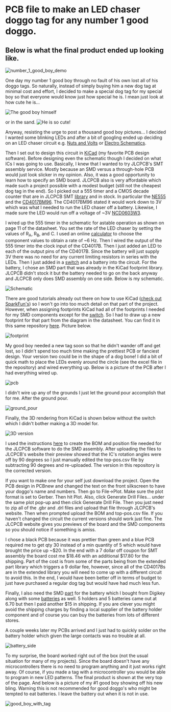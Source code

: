 # PCB file to make an LED chaser doggo tag for any number 1 good doggo.
## Below is what the final product ended up looking like.

![number_1_good_boy_demo](images/number_1_good_boy.gif)

One day my number 1 good boy through no fault of his own lost all of his doggo tags. So naturally, instead of simply buying him a new dog tag at minimal cost and effort, I decided to make a special dog tag for my special boy so that everyone would know just how special he is. I mean just look at how cute he is...

![The good boy himself](images/good_boy.gif)

or in the sand.
![He is so cute!](images/desert_good_boy.jpg)

Anyway, resisting the urge to post a thousand good boy pictures... I decided I wanted some blinking LEDs and after a bit of googling ended up deciding on an LED chaser circuit e.g. [Nuts and Volts](https://www.nutsvolts.com/magazine/article/led-chaser-sequencer-circuits) or [Electro Schematics](https://www.electroschematics.com/led-chaser/).

Then I set out to design this circuit in [KiCad](https://kicad.org/) (my favorite PCB design software). 
Before designing even the schematic though I decided on what ICs I was going to use. Basically, I knew that I wanted to try JLCPCB's SMT assembly service. Mostly because an SMD versus a through-hole PCB would just look slicker in my opinion. Also, it was a good opportunity to learn how to specify an SMD board. JLCPCB also is very affordable which made such a project possible with a modest budget (still not the cheapest dog tag in the end). So I picked out a 555 timer and a CMOS decade counter that are in JLCPCB SMT [library](https://jlcpcb.com/parts) and in stock. In particular the [NE555](http://www.ti.com/lit/ds/symlink/ne555.pdf) and the [CD4017BM96](https://datasheet.lcsc.com/szlcsc/1809042113_Texas-Instruments-CD4017BM96_C11349.pdf). The CD4017BM96 stated it would work down to 3V which was what I needed to run the LED chaser off a battery. Likewise, I made sure the LED would run off a voltage of ~3V [NCD0603W3](https://datasheet.lcsc.com/szlcsc/2008201033_Foshan-NationStar-Optoelectronics-NCD0603W3_C158100.pdf).

I wired up the 555 timer in the schematic for astable operation as shown on page 11 of the datasheet. You set the rate of the LED chaser by setting the values of  R<sub>A</sub>, R<sub>B</sub>, and C. I used an online [calculator](https://www.xarg.org/tools/ne555-astable-circuit-calculator/) to choose the component values to obtain a rate of ~6 Hz. Then I wired the output of the 555 timer into the clock input of the CD4017B. Then I just added an LED to each of the output pins of the CD4017B. Since the battery will just supply 3V there was no need for any current limiting resistors in series with the LEDs. Then I just added in a [switch](https://lcsc.com/product-detail/New-Arrivals_XKB-Enterprise-SK-3296S-01-L2_C500051.html) and a battery into the circuit. For the battery, I chose an SMD part that was already in the KiCad footprint library. JLCPCB didn't stock it but the battery needed to go on the back anyway and JLCPCB only does SMD assembly on one side. Below is my schematic. 

![Schematic](images/schematic.png)

There are good tutorials already out there on how to use KiCad ([check out SparkFun's](https://learn.sparkfun.com/tutorials/beginners-guide-to-kicad)) so I won't go into too much detail on that part of the project. However, when assigning footprints KiCad had all of the footprints I needed for my SMD components except for the [switch](https://lcsc.com/product-detail/New-Arrivals_XKB-Enterprise-SK-3296S-01-L2_C500051.html). So I had to draw up a new footprint for that part from the diagram in the datasheet. You can find it in this same repository [here](https://github.com/Wheeler1711/kicad/tree/main/my_footprints/switch.pretty). Picture below.

![footprint](images/footprint.png)

My good boy needed a new tag soon so that he didn't wander off and get lost, so I didn't spend too much time making the prettiest PCB or fanciest design. Your version two could be in the shape of a dog bone! I did a bit of quick math to place the LEDs evenly around the circle (see the excel file in the repository) and wired everything up. Below is a picture of the PCB after I had everything wired up. 

![pcb](images/pcb.png)

I didn't wire up any of the grounds I just let the ground pour accomplish that for me. After the ground pour.

![ground_pour](images/after_ground_pour.png)

Finally, the 3D rendering from KiCad is shown below without the switch which I didn't bother making a 3D model for.  

![3D version](images/3D_view.png)

I used the instructions [here](https://support.jlcpcb.com/article/84-how-to-generate-the-bom-and-centroid-file-from-kicad) to create the BOM and position file needed for the JLCPCB software to do the SMD assembly. After uploading the files to JLCPCB's website their preview showed that the IC's rotation angles were off by 90 degrees so I just manually edited the top-pos.csv file by subtracting 90 degrees and re-uploaded. The version in this repository is the corrected version. 

If you want to make one for your self just download the project. Open the PCB design in PCBnew and changed the text on the front silkscreen to have your doggo's name and numbers. Then go to File->Plot. Make sure the plot format is set to Gerber. Then hit Plot. Also, click Generate Drill Files... under the same plot pop-up and then click Generate Drill File. Then you just need to zip all of the .gbr and .drl files and upload that file through JLCPCB's website. Then when prompted upload the BOM and top-pos.csv file. If you haven't changed the circuit the current versions should work just fine. The JLCPCB website gives you previews of the board and the SMD components so you should notice if something is amiss.

I chose a black PCB because it was prettier than green and a blue PCB required me to get qty 30 instead of a min quantity of 5 which would have brought the price up ~$20. In the end with a 7 dollar off coupon for SMT assembly the board cost me $18.46 with an additional $17.80 for the shipping. Part of the cost is from some of the parts being from the extended part library which triggers a 9 dollar fee, however, since all of the CD4017Bs are in the extended library you will need to come up with a different circuit to avoid this. In the end, I would have been better off in terms of budget to just have purchased a regular dog tag but would have had much less fun. 

Finally, I also need the SMD [part](https://www.digikey.com/en/products/detail/keystone-electronics/1058/5255484) for the battery which I bought from Digikey along with some [batteries](https://www.digikey.com/en/products/detail/panasonic-bsg/CR2032/31939) as well. 5 holders and 5 batteries came out at 6.70 but then I paid another $15 in shipping. If you are clever you might avoid the shipping charges by finding a local supplier of the battery holder component and of course you can buy the batteries from lots of different stores. 

A couple weeks later my PCBs arrived and I just had to quickly solder on the battery holder which given the large contacts was no trouble at all.

![battery_side](images/battery_side.jpg)

To my surprise, the board worked right out of the box (not the usual situation for many of my projects). Since the board doesn't have any microcontrollers there is no need to program anything and it just works right away. Of course, if you made a tag with a microcontroller you would be able to program in new LED patterns. The final product is shown at the very top of the page. And below is a picture of my #1 good boy showing off his new bling. Warning this is not recommended for good doggo's who might be tempted to eat batteries. I leave the battery out when it is not in use.

![good_boy_with_tag](images/good_boy_with_tag.gif)


